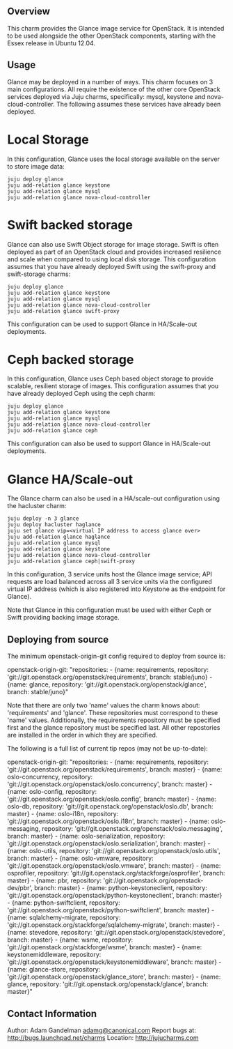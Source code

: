 Overview
--------

This charm provides the Glance image service for OpenStack.  It is intended to
be used alongside the other OpenStack components, starting with the Essex
release in Ubuntu 12.04.

Usage
-----

Glance may be deployed in a number of ways.  This charm focuses on 3 main
configurations.  All require the existence of the other core OpenStack
services deployed via Juju charms, specifically: mysql, keystone and
nova-cloud-controller.  The following assumes these services have already
been deployed.

Local Storage
=============

In this configuration, Glance uses the local storage available on the server
to store image data:

    juju deploy glance
    juju add-relation glance keystone
    juju add-relation glance mysql
    juju add-relation glance nova-cloud-controller

Swift backed storage
====================

Glance can also use Swift Object storage for image storage.  Swift is often
deployed as part of an OpenStack cloud and provides increased resilience and
scale when compared to using local disk storage.  This configuration assumes
that you have already deployed Swift using the swift-proxy and swift-storage
charms:

    juju deploy glance
    juju add-relation glance keystone
    juju add-relation glance mysql
    juju add-relation glance nova-cloud-controller
    juju add-relation glance swift-proxy

This configuration can be used to support Glance in HA/Scale-out deployments.

Ceph backed storage
===================

In this configuration, Glance uses Ceph based object storage to provide
scalable, resilient storage of images.  This configuration assumes that you
have already deployed Ceph using the ceph charm:

    juju deploy glance
    juju add-relation glance keystone
    juju add-relation glance mysql
    juju add-relation glance nova-cloud-controller
    juju add-relation glance ceph

This configuration can also be used to support Glance in HA/Scale-out
deployments.

Glance HA/Scale-out
===================

The Glance charm can also be used in a HA/scale-out configuration using
the hacluster charm:

    juju deploy -n 3 glance
    juju deploy hacluster haglance
    juju set glance vip=<virtual IP address to access glance over>
    juju add-relation glance haglance
    juju add-relation glance mysql
    juju add-relation glance keystone
    juju add-relation glance nova-cloud-controller
    juju add-relation glance ceph|swift-proxy

In this configuration, 3 service units host the Glance image service;
API requests are load balanced across all 3 service units via the
configured virtual IP address (which is also registered into Keystone
as the endpoint for Glance).

Note that Glance in this configuration must be used with either Ceph or
Swift providing backing image storage.

Deploying from source
---------------------

The minimum openstack-origin-git config required to deploy from source is:

  openstack-origin-git:
      "repositories:
         - {name: requirements,
            repository: 'git://git.openstack.org/openstack/requirements',
            branch: stable/juno}
         - {name: glance,
            repository: 'git://git.openstack.org/openstack/glance',
            branch: stable/juno}"

Note that there are only two 'name' values the charm knows about: 'requirements'
and 'glance'. These repositories must correspond to these 'name' values.
Additionally, the requirements repository must be specified first and the
glance repository must be specified last. All other repostories are installed
in the order in which they are specified.

The following is a full list of current tip repos (may not be up-to-date):

  openstack-origin-git:
      "repositories:
         - {name: requirements,
            repository: 'git://git.openstack.org/openstack/requirements',
            branch: master}
         - {name: oslo-concurrency,
            repository: 'git://git.openstack.org/openstack/oslo.concurrency',
            branch: master}
         - {name: oslo-config,
            repository: 'git://git.openstack.org/openstack/oslo.config',
            branch: master}
         - {name: oslo-db,
            repository: 'git://git.openstack.org/openstack/oslo.db',
            branch: master}
         - {name: oslo-i18n,
            repository: 'git://git.openstack.org/openstack/oslo.i18n',
            branch: master}
         - {name: oslo-messaging,
            repository: 'git://git.openstack.org/openstack/oslo.messaging',
            branch: master}
         - {name: oslo-serialization,
            repository: 'git://git.openstack.org/openstack/oslo.serialization',
            branch: master}
         - {name: oslo-utils,
            repository: 'git://git.openstack.org/openstack/oslo.utils',
            branch: master}
         - {name: oslo-vmware,
            repository: 'git://git.openstack.org/openstack/oslo.vmware',
            branch: master}
         - {name: osprofiler,
            repository: 'git://git.openstack.org/stackforge/osprofiler',
            branch: master}
         - {name: pbr,
            repository: 'git://git.openstack.org/openstack-dev/pbr',
            branch: master}
         - {name: python-keystoneclient,
            repository: 'git://git.openstack.org/openstack/python-keystoneclient',
            branch: master}
         - {name: python-swiftclient,
            repository: 'git://git.openstack.org/openstack/python-swiftclient',
            branch: master}
         - {name: sqlalchemy-migrate,
            repository: 'git://git.openstack.org/stackforge/sqlalchemy-migrate',
            branch: master}
         - {name: stevedore,
            repository: 'git://git.openstack.org/openstack/stevedore',
            branch: master}
         - {name: wsme,
            repository: 'git://git.openstack.org/stackforge/wsme',
            branch: master}
         - {name: keystonemiddleware,
            repository: 'git://git.openstack.org/openstack/keystonemiddleware',
            branch: master}
         - {name: glance-store,
            repository: 'git://git.openstack.org/openstack/glance_store',
            branch: master}
         - {name: glance,
            repository: 'git://git.openstack.org/openstack/glance',
            branch: master}"

Contact Information
-------------------

Author: Adam Gandelman <adamg@canonical.com>
Report bugs at: http://bugs.launchpad.net/charms
Location: http://jujucharms.com
